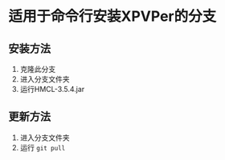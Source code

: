 # 适用于命令行安装XPVPer的分支
## 安装方法
1. 克隆此分支
2. 进入分支文件夹
3. 运行HMCL-3.5.4.jar
## 更新方法
1. 进入分支文件夹
2. 运行 `git pull` 
